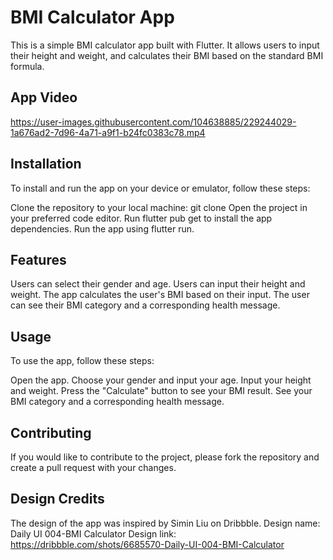 # BMI Calculator App

This is a simple BMI calculator app built with Flutter. It allows users to input their height and weight, and calculates their BMI based on the standard BMI formula.

## App Video
https://user-images.githubusercontent.com/104638885/229244029-1a676ad2-7d96-4a71-a9f1-b24fc0383c78.mp4

## Installation
To install and run the app on your device or emulator, follow these steps:

Clone the repository to your local machine: git clone 
Open the project in your preferred code editor.
Run flutter pub get to install the app dependencies.
Run the app using flutter run.

## Features
Users can select their gender and age.
Users can input their height and weight.
The app calculates the user's BMI based on their input.
The user can see their BMI category and a corresponding health message.

## Usage
To use the app, follow these steps:

Open the app.
Choose your gender and input your age.
Input your height and weight.
Press the "Calculate" button to see your BMI result.
See your BMI category and a corresponding health message.

## Contributing
If you would like to contribute to the project, please fork the repository and create a pull request with your changes.

## Design Credits
The design of the app was inspired by Simin Liu on Dribbble.
Design name: Daily UI 004-BMI Calculator
Design link: https://dribbble.com/shots/6685570-Daily-UI-004-BMI-Calculator




